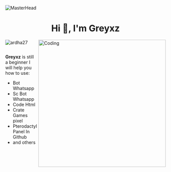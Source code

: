 ![MasterHead](https://telegra.ph/file/711b076d7c218c5da5d75.jpg)

<h1 align="center">Hi 👋, I'm Greyxz</h1>

<img align="right" alt="Coding" width="400" src="https://i.pinimg.com/originals/36/73/b2/3673b220d40793ab3bdb0114aca65803.gif">
<p align="left"> <img src="https://komarev.com/ghpvc/?username=ardha27&label=Profile%20views&color=0e75b6&style=flat" alt="ardha27" /> </p>

<p align="left"> <a href="https://twitter.com/" target="blank"><img src="https://img.shields.io/twitter/follow/?logo=twitter&style=for-the-badge" alt="" /></a> </p>


**Greyxz** is still a beginner 
I will help you how to use:
- Bot Whatsapp
- Sc Bot Whatsapp
- Code Html
- Crate Games pixel
- Pterodactyl Panel In Github 
- and others


